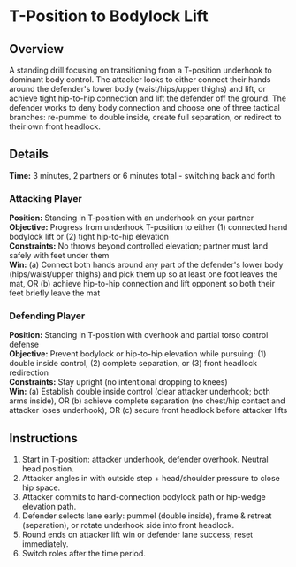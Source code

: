 # T-Position to Bodylock Lift

## Overview
A standing drill focusing on transitioning from a T-position underhook to dominant body control. The attacker looks to either connect their hands around the defender's lower body (waist/hips/upper thighs) and lift, or achieve tight hip-to-hip connection and lift the defender off the ground. The defender works to deny body connection and choose one of three tactical branches: re-pummel to double inside, create full separation, or redirect to their own front headlock.

## Details
**Time:** 3 minutes, 2 partners or 6 minutes total - switching back and forth  

### Attacking Player
**Position:** Standing in T-position with an underhook on your partner  
**Objective:** Progress from underhook T-position to either (1) connected hand bodylock lift or (2) tight hip-to-hip elevation  
**Constraints:** No throws beyond controlled elevation; partner must land safely with feet under them  
**Win:** (a) Connect both hands around any part of the defender's lower body (hips/waist/upper thighs) and pick them up so at least one foot leaves the mat, OR (b) achieve hip-to-hip connection and lift opponent so both their feet briefly leave the mat

### Defending Player
**Position:** Standing in T-position with overhook and partial torso control defense  
**Objective:** Prevent bodylock or hip-to-hip elevation while pursuing: (1) double inside control, (2) complete separation, or (3) front headlock redirection  
**Constraints:** Stay upright (no intentional dropping to knees)  
**Win:** (a) Establish double inside control (clear attacker underhook; both arms inside), OR (b) achieve complete separation (no chest/hip contact and attacker loses underhook), OR (c) secure front headlock before attacker lifts

## Instructions
1. Start in T-position: attacker underhook, defender overhook. Neutral head position.
2. Attacker angles in with outside step + head/shoulder pressure to close hip space.
3. Attacker commits to hand-connection bodylock path or hip-wedge elevation path.
4. Defender selects lane early: pummel (double inside), frame & retreat (separation), or rotate underhook side into front headlock.
5. Round ends on attacker lift win or defender lane success; reset immediately.
6. Switch roles after the time period.